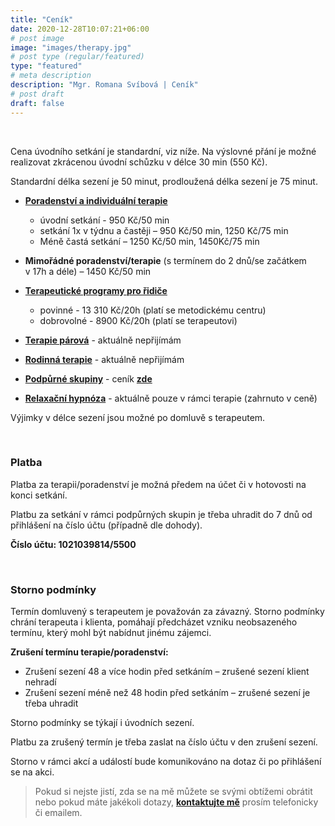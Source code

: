 ```yaml
---
title: "Ceník"
date: 2020-12-28T10:07:21+06:00
# post image
image: "images/therapy.jpg"
# post type (regular/featured)
type: "featured"
# meta description
description: "Mgr. Romana Svíbová | Ceník"
# post draft
draft: false
---
```


<br>

Cena úvodního setkání je standardní, viz níže. Na výslovné přání je možné realizovat zkrácenou úvodní schůzku v délce 30 min (550 Kč).

Standardní délka sezení je 50 minut, prodloužená délka sezení je 75 minut.

- [**Poradenství a individuální terapie**](/terapie)

  - úvodní setkání - 950 Kč/50 min
  - setkání 1x v týdnu a častěji – 950 Kč/50 min, 1250 Kč/75 min
  - Méně častá setkání – 1250 Kč/50 min, 1450Kč/75 min
- **Mimořádné poradenství/terapie** (s termínem do 2 dnů/se začátkem v 17h a déle) – 1450 Kč/50 min
- [**Terapeutické programy pro řidiče**](/ridici)

  - povinné - 13 310 Kč/20h (platí se metodickému centru)
  - dobrovolné - 8900 Kč/20h (platí se terapeutovi)
- [**Terapie párová**](/terapie) - aktuálně nepřijímám
- [**Rodinná terapie**](/terapie) - aktuálně nepřijímám 
- [**Podpůrné skupiny**](/skupiny) - ceník [**zde**](/skupiny)
<!--- [**Akce / události**](/hovory_o_sadle) – ceník [**zde**](/hovory_o_sadle)-->
- [**Relaxační hypnóza**](/hypnoza) - aktuálně pouze v rámci terapie (zahrnuto v ceně)

Výjimky v délce sezení jsou možné po domluvě s terapeutem.

<br>

### Platba

Platba za terapii/poradenství je možná předem na účet či v hotovosti na konci setkání.

Platbu za setkání v rámci podpůrných skupin je třeba uhradit do 7 dnů od přihlášení na číslo účtu (případně dle dohody).

**Číslo účtu: 1021039814/5500**

<br>

### Storno podmínky

Termín domluvený s terapeutem je považován za závazný. Storno podmínky chrání terapeuta i klienta, pomáhají předcházet vzniku neobsazeného termínu, který mohl být nabídnut jinému zájemci.

**Zrušení termínu terapie/poradenství:**
- Zrušení sezení 48 a více hodin před setkáním – zrušené sezení klient nehradí
- Zrušení sezení méně než 48 hodin před setkáním – zrušené sezení je třeba uhradit

Storno podmínky se týkají i úvodních sezení.

Platbu za zrušený termín je třeba zaslat na číslo účtu v den zrušení sezení.

Storno v rámci akcí a událostí bude komunikováno na dotaz či po přihlášení se na akci.

> Pokud si nejste jistí, zda se na mě můžete se svými obtížemi obrátit nebo pokud máte jakékoli dotazy, [**kontaktujte mě**](/contact) prosím telefonicky či emailem.
